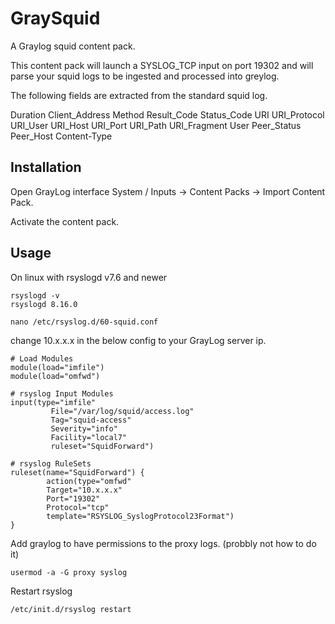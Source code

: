 # GraySquid
A Graylog squid content pack.

This content pack will launch a SYSLOG_TCP input on port 19302 and will parse your squid logs to be ingested and processed into greylog.

The following fields are extracted from the standard squid log.

Duration
Client_Address
Method
Result_Code
Status_Code
URI
URI_Protocol
URI_User
URI_Host
URI_Port
URI_Path
URI_Fragment
User
Peer_Status
Peer_Host
Content-Type

## Installation

Open GrayLog interface System / Inputs -> Content Packs -> Import Content Pack.

Activate the content pack.

## Usage

On linux with rsyslogd v7.6 and newer 

~~~~
rsyslogd -v
rsyslogd 8.16.0
~~~~

~~~~
nano /etc/rsyslog.d/60-squid.conf
~~~~
change 10.x.x.x in the below config to your GrayLog server ip.
~~~~
# Load Modules
module(load="imfile")
module(load="omfwd")

# rsyslog Input Modules
input(type="imfile"
         File="/var/log/squid/access.log"
         Tag="squid-access"
         Severity="info"
         Facility="local7"
         ruleset="SquidForward")

# rsyslog RuleSets
ruleset(name="SquidForward") {
        action(type="omfwd"
        Target="10.x.x.x"
        Port="19302"
        Protocol="tcp"
        template="RSYSLOG_SyslogProtocol23Format")
}
~~~~
Add graylog to have permissions to the proxy logs. (probbly not how to do it)
~~~~
usermod -a -G proxy syslog
~~~~
Restart rsyslog
~~~~
/etc/init.d/rsyslog restart
~~~~

